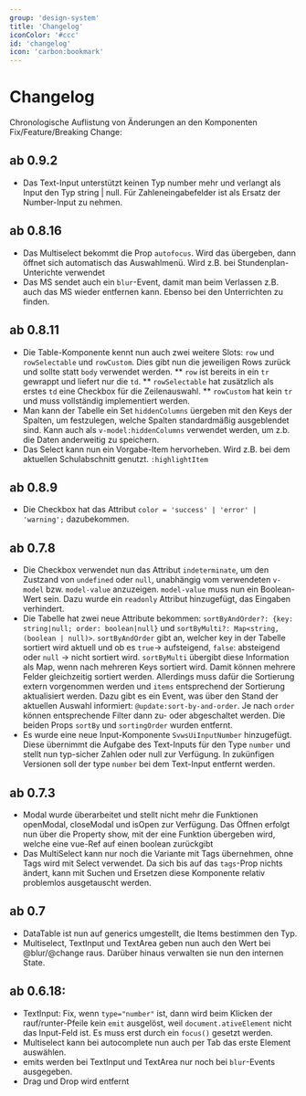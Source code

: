 ```yaml
---
group: 'design-system'
title: 'Changelog'
iconColor: '#ccc'
id: 'changelog'
icon: 'carbon:bookmark'
---
```


# Changelog

Chronologische Auflistung von Änderungen an den Komponenten Fix/Feature/Breaking Change:
## ab 0.9.2
* Das Text-Input unterstützt keinen Typ number mehr und verlangt als Input den Typ string | null. Für Zahleneingabefelder ist als Ersatz der Number-Input zu nehmen.
## ab 0.8.16
* Das Multiselect bekommt die Prop `autofocus`. Wird das übergeben, dann öffnet sich automatisch das Auswahlmenü. Wird z.B. bei Stundenplan-Unterichte verwendet
* Das MS sendet auch ein `blur`-Event, damit man beim Verlassen z.B. auch das MS wieder entfernen kann. Ebenso bei den Unterrichten zu finden.
## ab 0.8.11
* Die Table-Komponente kennt nun auch zwei weitere Slots: `row` und `rowSelectable` und `rowCustom`. Dies gibt nun die jeweiligen Rows zurück und sollte statt `body` verwendet werden.
	** `row` ist bereits in ein `tr` gewrappt und liefert nur die `td`.
	** `rowSelectable` hat zusätzlich als erstes `td` eine Checkbox für die Zeilenauswahl.
	** `rowCustom` hat kein `tr` und muss vollständig implementiert werden.
* Man kann der Tabelle ein Set `hiddenColumns` üergeben mit den Keys der Spalten, um festzulegen, welche Spalten standardmäßig ausgeblendet sind. Kann auch als `v-model:hiddenColumns` verwendet werden, um z.b. die Daten anderweitig zu speichern.
* Das Select kann nun ein Vorgabe-Item hervorheben. Wird z.B. bei dem aktuellen Schulabschnitt genutzt. `:highlightItem`
## ab 0.8.9
* Die Checkbox hat das Attribut `color = 'success' | 'error' | 'warning';` dazubekommen.
## ab 0.7.8
* Die Checkbox verwendet nun das Attribut `indeterminate`, um den Zustzand von `undefined` oder `null`, unabhängig vom verwendeten `v-model` bzw. `model-value` anzuzeigen. `model-value` muss nun ein Boolean-Wert sein. Dazu wurde ein `readonly` Attribut hinzugefügt, das Eingaben verhindert.
* Die Tabelle hat zwei neue Attribute bekommen: `sortByAndOrder?: {key: string|null; order: boolean|null}` und `sortByMulti?: Map<string, (boolean | null)>`. `sortByAndOrder` gibt an, welcher key in der Tabelle sortiert wird aktuell und ob es `true`-> aufsteigend, `false`: absteigend oder `null` -> nicht sortiert wird. `sortByMulti` übergibt diese Information als Map, wenn nach mehreren Keys sortiert wird. Damit können mehrere Felder gleichzeitig sortiert werden. Allerdings muss dafür die Sortierung extern vorgenommen werden und `items` entsprechend der Sortierung aktualisiert werden. Dazu gibt es ein Event, was über den Stand der aktuellen Auswahl informiert: `@update:sort-by-and-order`. Je nach `order` können entsprechende Filter dann zu- oder abgeschaltet werden. Die beiden Props `sortBy` und `sortingOrder` wurden entfernt.
* Es wurde eine neue Input-Komponente `SvwsUiInputNumber` hinzugefügt. Diese übernimmt die Aufgabe des Text-Inputs für den Type `number` und stellt nun typ-sicher Zahlen oder null zur Verfügung. In zukünfigen Versionen soll der type `number` bei dem Text-Input entfernt werden.
## ab 0.7.3
* Modal wurde überarbeitet und stellt nicht mehr die Funktionen openModal, closeModal und isOpen zur Verfügung. Das Öffnen erfolgt nun über die Property show, mit der eine Funktion übergeben wird, welche eine vue-Ref auf einen boolean zurückgibt
* Das MultiSelect kann nur noch die Variante mit Tags übernehmen, ohne Tags wird mit Select verwendet. Da sich bis auf das `tags`-Prop nichts ändert, kann mit Suchen und Ersetzen diese Komponente relativ problemlos ausgetauscht werden.
## ab 0.7
* DataTable ist nun auf generics umgestellt, die Items bestimmen den Typ.
* Multiselect, TextInput und TextArea geben nun auch den Wert bei @blur/@change raus. Darüber hinaus verwalten sie nun den internen State.
## ab 0.6.18:
* TextInput: Fix, wenn `type="number"` ist, dann wird beim Klicken der rauf/runter-Pfeile kein `emit` ausgelöst, weil `document.ativeElement` nicht das Input-Feld ist. Es muss erst durch ein `focus()` gesetzt werden.
* Multiselect kann bei autocomplete nun auch per Tab das erste Element auswählen.
* emits werden bei TextInput und TextArea nur noch bei `blur`-Events ausgegeben.
* Drag und Drop wird entfernt